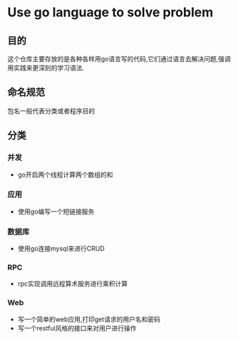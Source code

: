 # Use go language to solve problem

## 目的
这个仓库主要存放的是各种各样用go语言写的代码,它们通过语言去解决问题,强调用实践来更深刻的学习语法.

## 命名规范
包名一般代表分类或者程序目的

## 分类

### 并发

- go开启两个线程计算两个数组的和

### 应用

- 使用go编写一个短链接服务

### 数据库

- 使用go连接mysql来进行CRUD

### RPC

- rpc实现调用远程算术服务进行乘积计算

### Web

- 写一个简单的web应用,打印get请求的用户名和密码
- 写一个restful风格的接口来对用户进行操作

